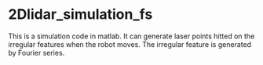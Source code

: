 # 2Dlidar_simulation_fs
This is a simulation code in matlab. It can generate laser points hitted on the irregular features when the robot moves. The irregular feature is generated by Fourier series.  

